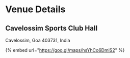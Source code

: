 # Venue Details

## Cavelossim Sports Club Hall

Cavelossim, Goa 403731, India

{% embed url="https://goo.gl/maps/hsYhCo6DmiS2" %}

